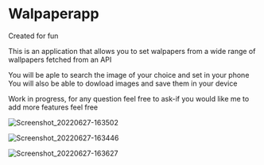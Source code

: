 # Walpaperapp

Created for fun 

This is  an application that allows you to set walpapers from a wide range of wallpapers fetched from an API

You will be aple to search  the image of your choice and set in your phone
You will also be able to dowload images and save them in your device

Work in progress, for any question feel free to ask-if you would like me to add more features feel free


![Screenshot_20220627-163502](https://user-images.githubusercontent.com/78819932/175958219-7828e8ec-7386-4d1d-bcd8-0a1684b9cb09.png)



![Screenshot_20220627-163446](https://user-images.githubusercontent.com/78819932/175959300-fed6f820-b1af-4d0a-a71a-0f71caa0bc63.png)


![Screenshot_20220627-163627](https://user-images.githubusercontent.com/78819932/175959459-7304abb9-22b4-47bb-9170-f4f2579907db.png)

